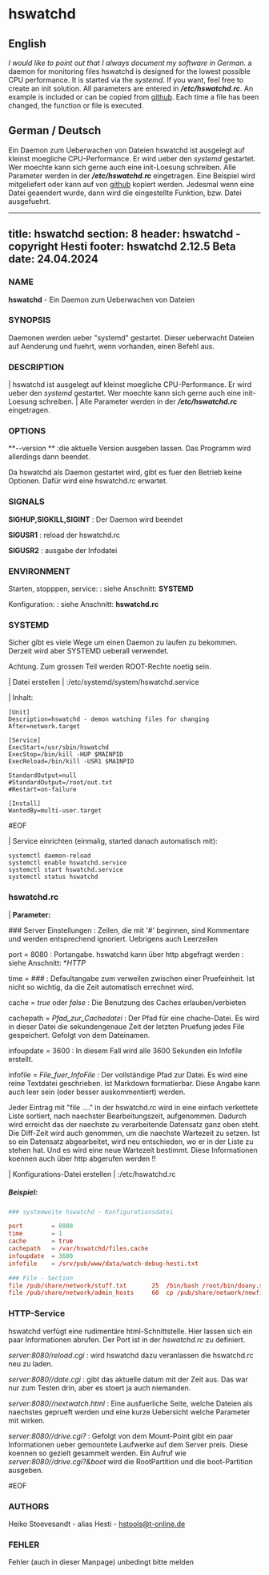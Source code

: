 # hswatchd

## English
*I would like to point out that I always document my software in German.*
a daemon for monitoring files
hswatchd is designed for the lowest possible CPU performance. It is started via the *systemd*. If you want, feel free to create an init solution.
All parameters are entered in **_/etc/hswatchd.rc_**. An example is included or can be copied from [github](https://github.com/SirHesti/hswatchd).
Each time a file has been changed, the function or file is executed.

## German / Deutsch
Ein Daemon zum Ueberwachen von Dateien
hswatchd ist ausgelegt auf kleinst moegliche CPU-Performance. Er wird ueber den *systemd* gestartet. Wer moechte kann sich gerne auch eine init-Loesung schreiben.
Alle Parameter werden in der **_/etc/hswatchd.rc_** eingetragen. Eine Beispiel wird mitgeliefert oder kann auf von [github](https://github.com/SirHesti/hswatchd) kopiert werden.
Jedesmal wenn eine Datei geaendert wurde, dann wird die eingestellte Funktion, bzw. Datei ausgefuehrt.


---
title: hswatchd
section: 8
header: hswatchd - copyright Hesti
footer: hswatchd 2.12.5 Beta
date: 24.04.2024
---

### NAME
**hswatchd** - Ein Daemon zum Ueberwachen von Dateien

### SYNOPSIS
Daemonen werden ueber "systemd" gestartet. Dieser ueberwacht Dateien auf Aenderung und fuehrt, wenn vorhanden, einen Befehl aus.

### DESCRIPTION
| hswatchd ist ausgelegt auf kleinst moegliche CPU-Performance. Er wird ueber den *systemd* gestartet. Wer moechte kann sich gerne auch eine init-Loesung schreiben.
| Alle Parameter werden in der **_/etc/hswatchd.rc_** eingetragen.

### OPTIONS
**\-\-version **
:die aktuelle Version ausgeben lassen. Das Programm wird allerdings dann beendet.

Da hswatchd als Daemon gestartet wird, gibt es fuer den Betrieb keine Optionen. Dafür wird eine hswatchd.rc erwartet.

### SIGNALS
**SIGHUP,SIGKILL,SIGINT**
: Der Daemon wird beendet

**SIGUSR1**
: reload der hswatchd.rc

**SIGUSR2**
: ausgabe der Infodatei

### ENVIRONMENT
Starten, stopppen, service:
: siehe Anschnitt: **SYSTEMD**

Konfiguration:
: siehe Anschnitt: **hswatchd.rc**

### SYSTEMD
Sicher gibt es viele Wege um einen Daemon zu laufen zu bekommen. Derzeit wird aber SYSTEMD ueberall verwendet.

Achtung. Zum grossen Teil werden ROOT-Rechte noetig sein.

| Datei erstellen
| :/etc/systemd/system/hswatchd.service

| Inhalt:

``` hswatchd.service
[Unit]
Description=hswatchd - demon watching files for changing
After=network.target

[Service]
ExecStart=/usr/sbin/hswatchd
ExecStop=/bin/kill -HUP $MAINPID
ExecReload=/bin/kill -USR1 $MAINPID

StandardOutput=null
#StandardOutput=/root/out.txt
#Restart=on-failure

[Install]
WantedBy=multi-user.target
```

#EOF

| Service einrichten (einmalig, started danach automatisch mit):
``` Service
systemctl daemon-reload
systemctl enable hswatchd.service
systemctl start hswatchd.service
systemctl status hswatchd
```

### hswatchd.rc

| **Parameter:**

\### Server Einstellungen
: Zeilen, die mit '#' beginnen, sind Kommentare und werden entsprechend ignoriert. Uebrigens auch Leerzeilen

port        = 8080
: Portangabe. hswatchd kann über http abgefragt werden
: siehe Anschnitt: **HTTP*

time        = \#\#\#
: Defaultangabe zum verweilen zwischen einer Pruefeinheit. Ist nicht so wichtig, da die Zeit automatisch errechnet wird.

cache       = _true_ oder _false_
: Die Benutzung des Caches erlauben/verbieten

cachepath   = _Pfad_zur_Cachedatei_
: Der Pfad für eine chache-Datei. Es wird in dieser Datei die sekundengenaue Zeit der letzten Pruefung jedes File gespeichert. Gefolgt von dem Dateinamen.

infoupdate  = 3600
: In diesem Fall wird alle 3600 Sekunden ein Infofile erstellt.

infofile    = _File_fuer_InfoFile_
: Der vollständige Pfad zur Datei. Es wird eine reine Textdatei geschrieben. Ist Markdown formatierbar. Diese Angabe kann auch leer sein (oder besser
auskommentiert) werden.

Jeder Eintrag mit "file ...." in der hswatchd.rc wird in eine einfach verkettete Liste
sortiert, nach naechster Bearbeitungszeit, aufgenommen. Dadurch wird erreicht das der
naechste zu verarbeitende Datensatz ganz oben steht. Die Diff-Zeit wird auch genommen,
um die naechste Wartezeit zu setzen. Ist so ein Datensatz abgearbeitet, wird neu
entschieden, wo er in der Liste zu stehen hat. Und es wird eine neue Wartezeit
bestimmt. Diese Informationen koennen auch über http abgerufen werden !!

| Konfigurations-Datei erstellen
| :/etc/hswatchd.rc

##### Beispiel:

``` hswatchd.rc
### systemweite hswatchd - Konfigurationsdatei

port        = 8080
time        = 1
cache       = true
cachepath   = /var/hswatchd/files.cache
infoupdate  = 3600
infofile    = /srv/pub/www/data/watch-debug-hesti.txt

### File - Section
file /pub/share/network/stuff.txt       25  /bin/bash /root/bin/doany.sh inplement stuff
file /pub/share/network/admin_hosts     60  cp /pub/share/network/newfile_hosts /etc/hosts
```

### HTTP-Service
hswatchd verfügt eine rudimentäre html-Schnittstelle. Hier lassen sich ein paar Informationen abrufen.
Der Port ist in der _hswatchd.rc_ zu definiert. 

_server:8080/reload.cgi_
: wird hswatchd dazu veranlassen die hswatchd.rc neu zu laden.

_server:8080//date.cgi_
: gibt das aktuelle datum mit der Zeit aus. Das war nur zum Testen drin, aber es stoert ja auch niemanden.

_server:8080//nextwatch.html_
: Eine ausfuerliche Seite, welche Dateien als naechstes geprueft werden und eine kurze Uebersicht welche Parameter mit wirken.

_server:8080//drive.cgi?_
: Gefolgt von dem Mount-Point gibt ein paar Informationen ueber gemountete Laufwerke auf dem Server preis. Diese koennen so
gezielt gesammelt werden. Ein Aufruf wie _server:8080//drive.cgi?&boot_ wird die RootPartition und die boot-Partition ausgeben.

#EOF

### AUTHORS
Heiko Stoevesandt - alias Hesti - <hstools@t-online.de>

### FEHLER
Fehler (auch in dieser Manpage) unbedingt bitte melden


